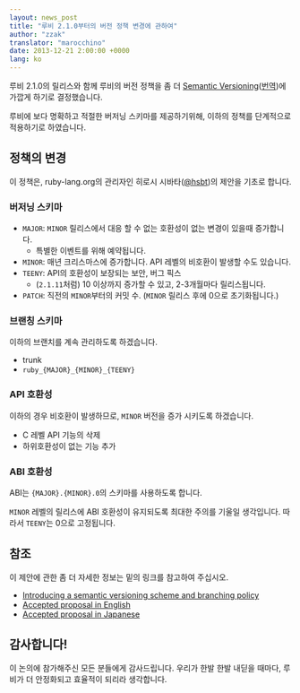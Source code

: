 ```yaml
---
layout: news_post
title: "루비 2.1.0부터의 버전 정책 변경에 관하여"
author: "zzak"
translator: "marocchino"
date: 2013-12-21 2:00:00 +0000
lang: ko
---
```


루비 2.1.0의 릴리스와 함께 루비의 버전 정책을 좀 더
[Semantic Versioning](http://semver.org/)([번역](http://semver.org/lang/ko/))에 가깝게 하기로
결정했습니다.

루비에 보다 명확하고 적절한 버저닝 스키마를 제공하기위해,
이하의 정책를 단계적으로 적용하기로 하였습니다.

## 정책의 변경

이 정책은, ruby-lang.org의 관리자인 히로시 시바타([@hsbt](https://twitter.com/hsbt))의
제안을 기초로 합니다.

### 버저닝 스키마

* `MAJOR`: `MINOR` 릴리스에서 대응 할 수 없는 호환성이 없는 변경이 있을때 증가합니다.
  * 특별한 이벤트를 위해 예약됩니다.
* `MINOR`: 매년 크리스마스에 증가합니다. API 레벨의 비호환이 발생할 수도 있습니다.
* `TEENY`: API의 호환성이 보장되는 보안, 버그 픽스
  * (`2.1.11`처럼) 10 이상까지 증가할 수 있고, 2-3개월마다 릴리스됩니다.
* `PATCH`: 직전의 `MINOR`부터의 커밋 수. (`MINOR` 릴리스 후에 0으로 초기화됩니다.)

### 브랜칭 스키마

이하의 브랜치를 계속 관리하도록 하겠습니다.

* trunk
* `ruby_{MAJOR}_{MINOR}_{TEENY}`

### API 호환성

이하의 경우 비호환이 발생하므로, `MINOR` 버전을 증가 시키도록
하겠습니다.

* C 레벨 API 기능의 삭제
* 하위호환성이 없는 기능 추가

### ABI 호환성

ABI는 `{MAJOR}.{MINOR}.0`의 스키마를 사용하도록 합니다.

`MINOR` 레벨의 릴리스에 ABI 호환성이 유지되도록 최대한 주의를 기울일 생각입니다.
따라서 `TEENY`는 0으로 고정됩니다.

## 참조

이 제안에 관한 좀 더 자세한 정보는 밑의 링크를 참고하여 주십시오.

* [Introducing a semantic versioning scheme and branching policy](http://bugs.ruby-lang.org/issues/8835)
* [Accepted proposal in English](https://gist.github.com/sorah/7803201)
* [Accepted proposal in Japanese](https://gist.github.com/hsbt/7719305)

## 감사합니다!

이 논의에 참가해주신 모든 분들에게 감사드립니다. 우리가 한발 한발
내딛을 때마다, 루비가 더 안정화되고 효율적이 되리라 생각합니다.

